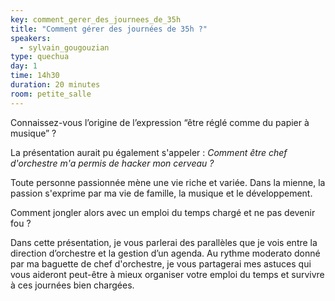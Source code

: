 ```yaml
---
key: comment_gerer_des_journees_de_35h
title: "Comment gérer des journées de 35h ?"
speakers:
  - sylvain_gougouzian
type: quechua
day: 1
time: 14h30
duration: 20 minutes
room: petite_salle
---
```


Connaissez-vous l’origine de l’expression “être réglé comme du papier à musique” ?

La présentation aurait pu également s'appeler : *Comment être chef d'orchestre m'a permis de hacker mon cerveau ?*

Toute personne passionnée mène une vie riche et variée. Dans la mienne, la passion s'exprime par ma vie de famille, la musique et le développement.

Comment jongler alors avec un emploi du temps chargé et ne pas devenir fou ?

Dans cette présentation, je vous parlerai des parallèles que je vois entre la direction d’orchestre et la gestion d’un agenda. Au rythme moderato donné par ma baguette de chef d'orchestre, je vous partagerai mes astuces qui vous aideront peut-être à mieux organiser votre emploi du temps et survivre à ces journées bien chargées.